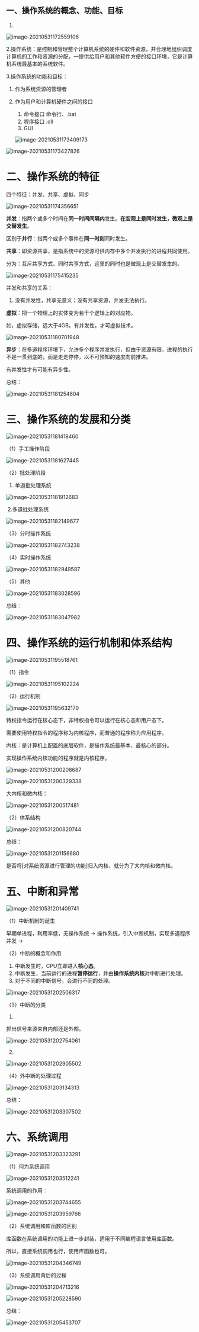 ## 一、操作系统的概念、功能、目标

1.

![image-20210531172559106](C:\Users\DELL\AppData\Roaming\Typora\typora-user-images\image-20210531172559106.png)



2.操作系统：是控制和管理整个计算机系统的硬件和软件资源，并合理地组织调度计算机的工作和资源的分配，一提供给用户和其他软件方便的接口环境，它是计算机系统最基本的系统软件。



3.操作系统的功能和目标：

1. 作为系统资源的管理者

2. 作为用户和计算机硬件之间的接口

   1. 命令接口   命令行、.bat
   2. 程序接口  .dll
   3. GUI

   ![image-20210531173409173](C:\Users\DELL\AppData\Roaming\Typora\typora-user-images\image-20210531173409173.png)

![image-20210531173427826](C:\Users\DELL\AppData\Roaming\Typora\typora-user-images\image-20210531173427826.png)





# 二、操作系统的特征

四个特征：并发、共享、虚拟、同步

![image-20210531174356651](C:\Users\DELL\AppData\Roaming\Typora\typora-user-images\image-20210531174356651.png)



**并发**：指两个或多个时间在**同一时间间隔内**发生。**在宏观上是同时发生，微观上是交替发生**。

区别于**并行**：指两个或多个事件在**同一时刻**同时发生。



**共享**：即资源共享，是指系统中的资源可供内存中多个并发执行的进程共同使用。

分为：互斥共享方式、同时共享方式，这里的同时也是微观上是交替发生的。

![image-20210531175415235](C:\Users\DELL\AppData\Roaming\Typora\typora-user-images\image-20210531175415235.png)



并发和共享的关系：

1. 没有并发性，共享无意义；没有共享资源，并发无法执行。





**虚拟**：把一个物理上的实体变为若干个逻辑上的对应物。

如，虚拟存储，远大于4GB。有并发性，才可虚拟技术。

![image-20210531180701948](C:\Users\DELL\AppData\Roaming\Typora\typora-user-images\image-20210531180701948.png)





**异步**：在多道程序环境下，允许多个程序并发执行，但由于资源有限，进程的执行不是一贯到底的，而是走走停停，以不可预知的速度向前推进。

有并发性才有可能有异步性。





总结：

![image-20210531181254604](C:\Users\DELL\AppData\Roaming\Typora\typora-user-images\image-20210531181254604.png)





# 三、操作系统的发展和分类

![image-20210531181418460](C:\Users\DELL\AppData\Roaming\Typora\typora-user-images\image-20210531181418460.png)



（1）手工操作阶段

![image-20210531181627445](C:\Users\DELL\AppData\Roaming\Typora\typora-user-images\image-20210531181627445.png)

（2）批处理阶段

1. 单道批处理系统

![image-20210531181912683](C:\Users\DELL\AppData\Roaming\Typora\typora-user-images\image-20210531181912683.png)



​	2.多道批处理系统

![image-20210531182149677](C:\Users\DELL\AppData\Roaming\Typora\typora-user-images\image-20210531182149677.png)



（3）分时操作系统

![image-20210531182743238](C:\Users\DELL\AppData\Roaming\Typora\typora-user-images\image-20210531182743238.png)



（4）实时操作系统

![image-20210531182949587](C:\Users\DELL\AppData\Roaming\Typora\typora-user-images\image-20210531182949587.png)



（5）其他

![image-20210531183028596](C:\Users\DELL\AppData\Roaming\Typora\typora-user-images\image-20210531183028596.png)



总结：

![image-20210531183047982](C:\Users\DELL\AppData\Roaming\Typora\typora-user-images\image-20210531183047982.png)



# 四、操作系统的运行机制和体系结构

![image-20210531195518761](C:\Users\DELL\AppData\Roaming\Typora\typora-user-images\image-20210531195518761.png)

（1）指令

![image-20210531195102224](C:\Users\DELL\AppData\Roaming\Typora\typora-user-images\image-20210531195102224.png)



（2）运行机制

![image-20210531195632170](C:\Users\DELL\AppData\Roaming\Typora\typora-user-images\image-20210531195632170.png)

特权指令运行在核心态下，非特权指令可以运行在核心态和用户态下。

需要使用特权指令的程序称为内核程序，而普通的程序称为应用程序。



内核：是计算机上配置的底层软件，是操作系统最基本、最核心的部分。

实现操作系统内核功能的程序就是内核程序。

![image-20210531200208687](C:\Users\DELL\AppData\Roaming\Typora\typora-user-images\image-20210531200208687.png)

![image-20210531200329338](C:\Users\DELL\AppData\Roaming\Typora\typora-user-images\image-20210531200329338.png)



大内核和微内核：

![image-20210531200517481](C:\Users\DELL\AppData\Roaming\Typora\typora-user-images\image-20210531200517481.png)



（2）体系结构

![image-20210531200820744](C:\Users\DELL\AppData\Roaming\Typora\typora-user-images\image-20210531200820744.png)



总结：

![image-20210531201156680](C:\Users\DELL\AppData\Roaming\Typora\typora-user-images\image-20210531201156680.png)

是否将[对系统资源进行管理的功能]归入内核，就分为了大内核和微内核。





# 五、中断和异常

![image-20210531201409741](C:\Users\DELL\AppData\Roaming\Typora\typora-user-images\image-20210531201409741.png)

（1）中断机制的诞生

早期单进程，利用率低，无操作系统 -> 操作系统，引入中断机制，实现多道程序并发 -> 

（2）中断的概念和作用

1. 中断发生时，CPU立即进入**核心态**。
2. 中断发生，当前运行的进程**暂停运行**，并由**操作系统内核**对中断进行处理。
3. 对于不同的中断信号，会进行不同的处理。

![image-20210531202506317](C:\Users\DELL\AppData\Roaming\Typora\typora-user-images\image-20210531202506317.png)

（3）中断的分类

1.

抓出信号来源来自内部还是外部。

![image-20210531202754061](C:\Users\DELL\AppData\Roaming\Typora\typora-user-images\image-20210531202754061.png)

2.

![image-20210531202905502](C:\Users\DELL\AppData\Roaming\Typora\typora-user-images\image-20210531202905502.png)

（4）外中断的处理过程

![image-20210531203134313](C:\Users\DELL\AppData\Roaming\Typora\typora-user-images\image-20210531203134313.png)



总结：

![image-20210531203307502](C:\Users\DELL\AppData\Roaming\Typora\typora-user-images\image-20210531203307502.png)





# 六、系统调用

![image-20210531203323291](C:\Users\DELL\AppData\Roaming\Typora\typora-user-images\image-20210531203323291.png)



（1）何为系统调用

![image-20210531203512241](C:\Users\DELL\AppData\Roaming\Typora\typora-user-images\image-20210531203512241.png)



系统调用的作用：

![image-20210531203744655](C:\Users\DELL\AppData\Roaming\Typora\typora-user-images\image-20210531203744655.png)

![image-20210531203959766](C:\Users\DELL\AppData\Roaming\Typora\typora-user-images\image-20210531203959766.png)



（2）系统调用和库函数的区别

库函数在系统调用的功能上进一步封装，适用于不同编程语言使用库函数。

所以，直接系统调用也行，使用库函数也可。

![image-20210531204346749](C:\Users\DELL\AppData\Roaming\Typora\typora-user-images\image-20210531204346749.png)



（3）系统调用背后的过程

![image-20210531204713216](C:\Users\DELL\AppData\Roaming\Typora\typora-user-images\image-20210531204713216.png)

![image-20210531205228590](C:\Users\DELL\AppData\Roaming\Typora\typora-user-images\image-20210531205228590.png)



总结：

![image-20210531205453707](C:\Users\DELL\AppData\Roaming\Typora\typora-user-images\image-20210531205453707.png)

